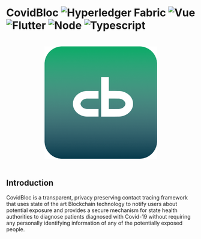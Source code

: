 # CovidBloc ![Hyperledger Fabric](https://img.shields.io/badge/Hyperledger%20Fabric-v1.4-E95248) ![Vue](https://img.shields.io/badge/Vue-v2.6-41B883) ![Flutter](https://img.shields.io/badge/Flutter->v2.7%20<v3.0-41D0FD) ![Node](https://img.shields.io/badge/Node-v10.21%20v14.0-68A05C) ![Typescript](https://img.shields.io/badge/Typescript-v3.6.2-3178C6)

<p align="center">
  <img alt="CovidBloc Logo"
     src="/health-dashboard/public/img/icons/android-chrome-512x512.png"
     height="300"
     style="margin-top: 20px; margin-bottom: 20px;"
   />
</p>

## Introduction
CovidBloc is a transparent, privacy preserving contact tracing framework that uses state of the art Blockchain technology to notify users about potential exposure and provides a secure mechanism for state health authorities to diagnose patients diagnosed with Covid-19 without requiring any personally identifying information of any of the potentially exposed people.
